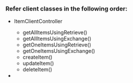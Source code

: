 ### Refer client classes in the following order:  

- ItemClientController
    - getAllItemsUsingRetrieve()
    - getAllItemsUsingExchange()
    - getOneItemsUsingRetrieve()
    - getOneItemsUsingExchange()
    - createItem()
    - updateItem()
    - deleteItem()
    
- 